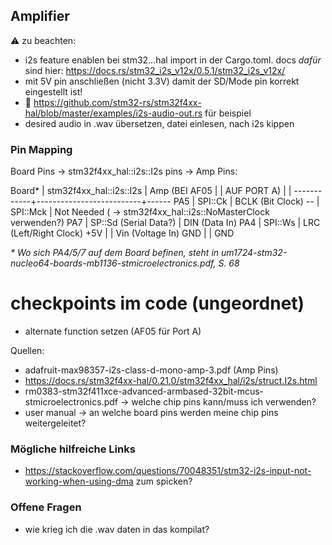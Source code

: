 ## Amplifier
⚠️ zu beachten:

- i2s feature enablen bei stm32...hal import in der Cargo.toml. docs *dafür* sind hier: https://docs.rs/stm32_i2s_v12x/0.5.1/stm32_i2s_v12x/
- mit 5V pin anschließen (nicht 3.3V) damit der SD/Mode pin korrekt eingestellt ist! 
- 👀 https://github.com/stm32-rs/stm32f4xx-hal/blob/master/examples/i2s-audio-out.rs für beispiel
- desired audio in .wav übersetzen, datei einlesen, nach i2s kippen

### Pin Mapping
Board Pins -> stm32f4xx_hal::i2s::I2s pins -> Amp Pins:

Board\*      | stm32f4xx_hal::i2s::I2s  | Amp
(BEI AF05   |                          |
AUF PORT A) |                          |
------------+--------------------------+------
PA5         | SPI::Ck                  | BCLK (Bit Clock)
--          | SPI::Mck                 | Not Needed ( ->  stm32f4xx_hal::i2s::NoMasterClock verwenden?)
PA7         | SP::Sd (Serial Data?)    | DIN (Data In)
PA4         | SPI::Ws                  | LRC (Left/Right Clock)
+5V         |                          | Vin (Voltage In)
GND         |                          | GND    

*\* Wo  sich PA4/5/7 auf dem Board befinen, steht in um1724-stm32-nucleo64-boards-mb1136-stmicroelectronics.pdf, S. 68*


# checkpoints im code (ungeordnet)
- alternate function setzen (AF05 für Port A)

Quellen: 
- adafruit-max98357-i2s-class-d-mono-amp-3.pdf (Amp Pins)
- https://docs.rs/stm32f4xx-hal/0.21.0/stm32f4xx_hal/i2s/struct.I2s.html
- rm0383-stm32f411xce-advanced-armbased-32bit-mcus-stmicroelectronics.pdf -> welche chip pins kann/muss ich verwenden?
- user manual -> an welche board pins werden meine chip pins weitergeleitet?


### Mögliche hilfreiche Links
- https://stackoverflow.com/questions/70048351/stm32-i2s-input-not-working-when-using-dma zum spicken?

### Offene Fragen
- wie krieg ich die .wav daten in das kompilat?